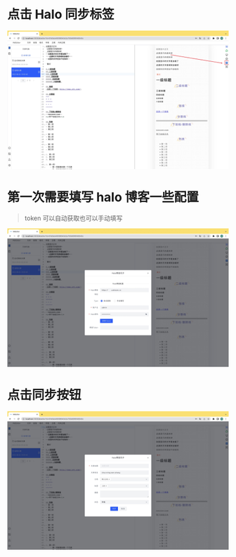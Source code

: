 # 点击 Halo 同步标签

![halo](./halo_1.jpg)

# 第一次需要填写 halo 博客一些配置

> token 可以自动获取也可以手动填写

![halo](./halo_2.jpg)

# 点击同步按钮

![halo](./halo_3.jpg)
